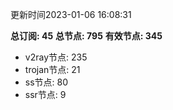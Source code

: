 更新时间2023-01-06 16:08:31

**总订阅: 45**
**总节点: 795**
**有效节点: 345**
- v2ray节点: 235
- trojan节点: 21
- ss节点: 80
- ssr节点: 9
